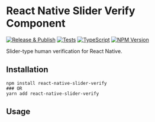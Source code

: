 # React Native Slider Verify Component

[![Release & Publish](https://github.com/xorde-labs/log-utils/actions/workflows/publish.yml/badge.svg)](https://github.com/xorde-labs/react-native-slider-verify/actions/workflows/publish.yml)
[![Tests](https://github.com/xorde-labs/log-utils/actions/workflows/tests.yml/badge.svg)](https://github.com/xorde-labs/react-native-slider-verify/actions/workflows/tests.yml)
[![TypeScript](https://img.shields.io/badge/%3C%2F%3E-TypeScript-%230074c1.svg)](http://www.typescriptlang.org/)
[![NPM Version](https://img.shields.io/npm/v/@xorde-labs/log-utils.svg)](https://www.npmjs.com/package/@xorde-labs/react-native-slider-verify)

Slider-type human verification for React Native.

## Installation

```shell
npm install react-native-slider-verify
### OR
yarn add react-native-slider-verify
```

## Usage

```javascript

```
